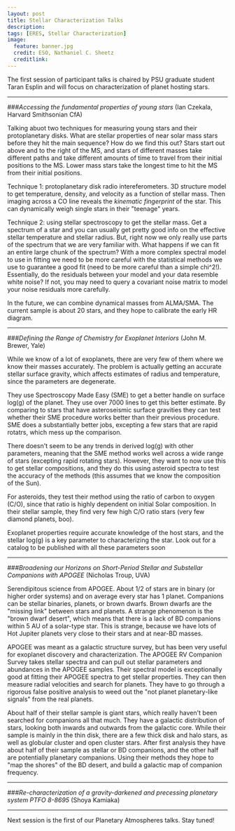```yaml
---
layout: post
title: Stellar Characterization Talks
description:
tags: [ERES, Stellar Characterization]
image:
  feature: banner.jpg
  credit: ESO, Nathaniel C. Sheetz
  creditlink: 
---
```


The first session of participant talks is chaired by PSU graduate student Taran Esplin and will focus on characterization of planet hosting stars.

---
###*Accessing the fundamental properties of young stars* (Ian Czekala, Harvard Smithsonian CfA)

Talking abuot two techniques for measuring young stars and their protoplanetary disks. What are stellar properties of near solar mass stars before they hit the main sequence? How do we find this out? Stars start out above and to the right of the MS, and stars of different masses take different paths and take different amounts of time to travel from their initial positions to the MS. Lower mass stars take the longest time to hit the MS from their initial positions.

Technique 1: protoplanetary disk radio intereferometers. 3D structure model to get temperature, density, and velocity as a function of stellar mass. Then imaging across a CO line reveals the *kinematic fingerprint* of the star. This can dynamically weigh single stars in their "teenage" years.

Technique 2: using stellar spectroscopy to get the stellar mass. Get a spectrum of a star and you can usually get pretty good info on the effective stellar temperature and stellar radius. But, right now we only really use parts of the spectrum that we are very familiar with. What happens if we can fit an entire large chunk of the spectrum? With a  more complex spectral model to use in fitting we need to be more careful with the statistical methods we use to guarantee a good fit (need to be more careful than a simple chi^2!). Essentially, do the residuals between your model and your data resemble white noise? If not, you may need to query a covariant noise matrix to model your noise residuals more carefully.

In the future, we can combine dynamical masses from ALMA/SMA. The current sample is about 20 stars, and they hope to calibrate the early HR diagram.

---
###*Defining the Range of Chemistry for Exoplanet Interiors* (John M. Brewer, Yale)

While we know of a lot of exoplanets, there are very few of them where we know their masses accurately. The problem is actually getting an accurate stellar surface gravity, which affects estimates of radius and temperature, since the parameters are degenerate.

They use Spectroscopy Made Easy (SME) to get a better handle on surface log(g) of the planet. They use over 7000 lines to get this better estimate. By comparing to stars that have asteroseismic surface gravities they can test whether their SME procedure works better than their previous procedure. SME does a substantially better jobs, excepting a few stars that are rapid rotatrs, which mess up the comparison.

There doesn't seem to be any trends in derived log(g) with other parameters, meaning that the SME method works well across a wide range of stars (excepting rapid rotating stars). However, they want to now use this to get stellar compositions, and they do this using asteroid spectra to test the accuracy of the methods (this assumes that we know the composition of the Sun).

For asteroids, they test their method using the ratio of carbon to oxygen (C/O), since that ratio is highly dependent on initial Solar composition. In their stellar sample, they find very few high C/O ratio stars (very few diamond planets, boo).

Exoplanet properties require accurate knowledge of the host stars, and the stellar log(g) is a key parameter to characterizing the star. Look out for a catalog to be published with all these parameters soon


---
###*Broadening our Horizons on Short-Period Stellar and Substellar Companions with APOGEE* (Nicholas Troup, UVA)

Serendipitous science from APOGEE. About 1/2 of stars are in binary (or higher order systems) and on average every star has 1 planet. Companions can be stellar binaries, planets, or brown dwarfs. Brown dwarfs are the "missing link" between stars and planets. A strange phenomenon is the "brown dwarf desert", which means that there is a lack of BD companions within 5 AU of a solar-type star. This is strange, because we have lots of Hot Jupiter planets very close to their stars and at near-BD masses.

APOGEE was meant as a galactic structure survey, but has been very useful for exoplanet discovery and characterization. The APOGEE RV Companion Survey takes stellar spectra and can pull out stellar parameters and abundances in the APOGEE samples. Their spectral model is exceptionally good at fitting their APOGEE spectra to get stellar properties. They can then measure radial velocities and search for planets. They have to go through a rigorous false positive analysis to weed out the "not planet planetary-like signals" from the real planets.

About half of their stellar sample is giant stars, which really haven't been searched for companions all that much. They have a galactic distribution of stars, looking both inwards and outwards from the galactic core. While their sample is mainly in the thin disk, there are a few thick disk and halo stars, as well as globular cluster and open cluster stars. After first analysis they have about half of their sample as stellar or BD companions, and the other half are potentially planetary companions. Using their methods they hope to "map the shores" of the BD desert, and build a galactic map of companion frequency.

---
###*Re-characterization of a gravity-darkened and precessing planetary system PTFO 8-8695* (Shoya Kamiaka)

---
Next session is the first of our Planetary Atmospheres talks. Stay tuned!